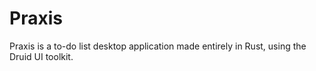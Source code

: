 # Praxis
Praxis is a to-do list desktop application made entirely in Rust, using the Druid UI toolkit.
